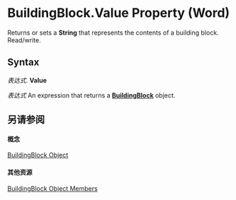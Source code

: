 
# BuildingBlock.Value Property (Word)

Returns or sets a  **String** that represents the contents of a building block. Read/write.


## Syntax

 _表达式_. **Value**

 _表达式_ An expression that returns a **[BuildingBlock](2558b89f-8552-bb71-fa40-101cab2635ba.md)** object.


## 另请参阅


#### 概念


[BuildingBlock Object](2558b89f-8552-bb71-fa40-101cab2635ba.md)
#### 其他资源


[BuildingBlock Object Members](http://msdn.microsoft.com/library/56fb71a6-3ee7-77ee-eaa3-17f16692aa18%28Office.15%29.aspx)